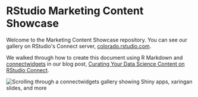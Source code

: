 # RStudio Marketing Content Showcase

Welcome to the Marketing Content Showcase repository. You can see our gallery on RStudio's Connect server, [colorado.rstudio.com](https://colorado.rstudio.com/rsc/rstudio-marketing-content-showcase/).

We walked through how to create this document using R Markdown and [connectwidgets](https://rstudio.github.io/connectwidgets/) in our blog post, [Curating Your Data Science Content on RStudio Connect](https://www.rstudio.com/blog/rstudio-connect-data-showcase/).

![Scrolling through a connectwidgets gallery showing Shiny apps, xaringan slides, and more](gif.gif)
